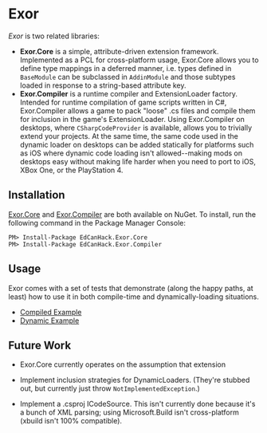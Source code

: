 # Exor #
_Exor_ is two related libraries:

- **Exor.Core** is a simple, attribute-driven extension framework. Implemented as a PCL
  for cross-platform usage, Exor.Core allows you to define type mappings in a deferred
  manner, i.e. types defined in `BaseModule` can be subclassed in `AddinModule` and
  those subtypes loaded in response to a string-based attribute key.
- **Exor.Compiler** is a runtime compiler and ExtensionLoader factory. Intended for
  runtime compilation of game scripts written in C#, Exor.Compiler allows a game to
  pack "loose" .cs files and compile them for inclusion in the game's ExtensionLoader.
  Using Exor.Compiler on desktops, where `CSharpCodeProvider` is available, allows
  you to trivially extend your projects. At the same time, the same code used in the
  dynamic loader on desktops can be added statically for platforms such as iOS where
  dynamic code loading isn't allowed--making mods on desktops easy without making life
  harder when you need to port to iOS, XBox One, or the PlayStation 4.
  
## Installation ##
[Exor.Core](https://www.nuget.org/packages/EdCanHack.Exor.Core) and
[Exor.Compiler](https://www.nuget.org/packages/EdCanHack.Exor.Compiler) are both available
on NuGet. To install, run the following command in the Package Manager Console:

```
PM> Install-Package EdCanHack.Exor.Core
PM> Install-Package EdCanHack.Exor.Compiler
```

## Usage ##
Exor comes with a set of tests that demonstrate (along the happy paths, at least) how to
use it in both compile-time and dynamically-loading situations.

- [Compiled Example](https://github.com/eropple/Exor/blob/master/Exor.Compiler.Tests/CompilerTests.cs)
- [Dynamic Example](https://github.com/eropple/Exor/blob/master/Exor.Compiler.Tests/CompilerTests.cs)

## Future Work ##
- Exor.Core currently operates on the assumption that extension 

- Implement inclusion strategies for DynamicLoaders. (They're stubbed out, but currently
  just throw `NotImplementedException`.)
- Implement a .csproj ICodeSource. This isn't currently done because it's a bunch of XML
  parsing; using Microsoft.Build isn't cross-platform (xbuild isn't 100% compatible).